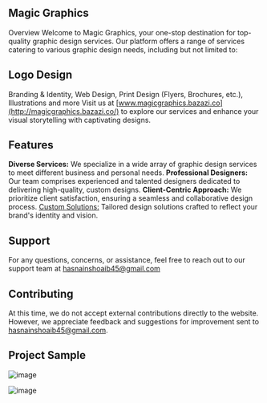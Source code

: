 
## Magic Graphics
Overview
Welcome to Magic Graphics, your one-stop destination for top-quality graphic design services. Our platform offers a range of services catering to various graphic design needs, including but not limited to:

## Logo Design
Branding & Identity, 
Web Design, 
Print Design (Flyers, Brochures, etc.), 
Illustrations
and more
Visit us at [www.magicgraphics.bazazi.co](http://magicgraphics.bazazi.co/) to explore our services and enhance your visual storytelling with captivating designs.

## Features
**Diverse Services:** We specialize in a wide array of graphic design services to meet different business and personal needs.
**Professional Designers:** Our team comprises experienced and talented designers dedicated to delivering high-quality, custom designs.
**Client-Centric Approach:** We prioritize client satisfaction, ensuring a seamless and collaborative design process.
[Custom Solutions:](http://magicgraphics.bazazi.co/) Tailored design solutions crafted to reflect your brand's identity and vision.

## Support
For any questions, concerns, or assistance, feel free to reach out to our support team at hasnainshoaib45@gmail.com

## Contributing
At this time, we do not accept external contributions directly to the website. However, we appreciate feedback and suggestions for improvement sent to hasnainshoaib45@gmail.com.

## Project Sample
![image](https://github.com/SMHasnainR/magic-graphics/assets/42713592/baf01401-49eb-4c1d-9c73-fa2e3169b163)


![image](https://github.com/SMHasnainR/magic-graphics/assets/42713592/26c01b9f-d4a3-43ab-8766-bd2b511b8a08)

